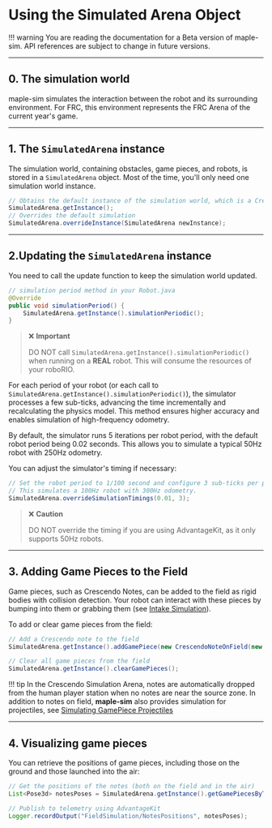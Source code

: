 # Using the Simulated Arena Object

!!! warning
      You are reading the documentation for a Beta version of maple-sim. API references are subject to change in future versions.

---
## 0. The simulation world
maple-sim simulates the interaction between the robot and its surrounding environment.
For FRC, this environment represents the FRC Arena of the current year's game.

---
## 1. The `SimulatedArena` instance
The simulation world, containing obstacles, game pieces, and robots, is stored in a `SimulatedArena` object. Most of the time, you'll only need one simulation world instance.

```java
// Obtains the default instance of the simulation world, which is a Crescendo Arena.
SimulatedArena.getInstance();
// Overrides the default simulation
SimulatedArena.overrideInstance(SimulatedArena newInstance); 
```

---
## 2.Updating the `SimulatedArena` instance

You need to call the update function to keep the simulation world updated.

```java
// simulation period method in your Robot.java
@Override
public void simulationPeriod() {
    SimulatedArena.getInstance().simulationPeriodic();
}
```

> ❌ **Important**
> 
> DO NOT call `SimulatedArena.getInstance().simulationPeriodic()` when running on a **REAL** robot.
> This will consume the resources of your roboRIO.

For each period of your robot (or each call to `SimulatedArena.getInstance().simulationPeriodic()`), the simulator processes a few sub-ticks, advancing the time incrementally and recalculating the physics model. This method ensures higher accuracy and enables simulation of high-frequency odometry.

By default, the simulator runs 5 iterations per robot period, with the default robot period being 0.02 seconds. This allows you to simulate a typical 50Hz robot with 250Hz odometry.

You can adjust the simulator's timing if necessary:

```java
// Set the robot period to 1/100 second and configure 3 sub-ticks per period
// This simulates a 100Hz robot with 300Hz odometry.
SimulatedArena.overrideSimulationTimings(0.01, 3);
```

> ❌ **Caution**
> 
> DO NOT override the timing if you are using AdvantageKit, as it only supports 50Hz robots.

---
## 3. Adding Game Pieces to the Field
Game pieces, such as Crescendo Notes, can be added to the field as rigid bodies with collision detection.
Your robot can interact with these pieces by bumping into them or grabbing them (see [Intake Simulation](./simulating-intake.md)).

To add or clear game pieces from the field:

```java
// Add a Crescendo note to the field
SimulatedArena.getInstance().addGamePiece(new CrescendoNoteOnField(new Translation2d(3, 3)));

// Clear all game pieces from the field
SimulatedArena.getInstance().clearGamePieces();
```

!!! tip 
      In the Crescendo Simulation Arena, notes are automatically dropped from the human player station when no notes are near the source zone.
      In addition to notes on field, **maple-sim** also provides simulation for projectiles, see [Simulating GamePiece Projectiles](./simulating-projectiles.md)

---
## 4. Visualizing game pieces

You can retrieve the positions of game pieces, including those on the ground and those launched into the air:

```java
// Get the positions of the notes (both on the field and in the air)
List<Pose3d> notesPoses = SimulatedArena.getInstance().getGamePiecesByType("Note");

// Publish to telemetry using AdvantageKit
Logger.recordOutput("FieldSimulation/NotesPositions", notesPoses);
```

